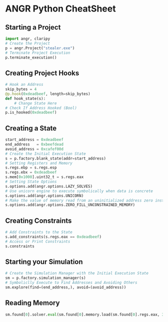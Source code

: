# ANGR Python CheatSheet



## Starting a Project
```python
import angr, claripy
# Create the Project
p = angr.Project("stealer.exe")
# Terminate Project Execution
p.terminate_execution()
```

## Creating Project Hooks
```python
# Hook an Address
skip_bytes = 4
@p.hook(0xdeadbeef, length=skip_bytes)
def hook_state(s):
    # Change State Here
# Check If Address Hooked (Bool)
p.is_hooked(0xdeadbeef)
```

## Creating a State
```python
start_address = 0xdeadbeef
end_address   = 0xbeefdead
avoid_address = 0xcafef00d
# Create the Initial Execution State
s = p.factory.blank_state(addr=start_address)
# Setting Registers and Memory
s.regs.ebp = s.regs.esp
s.regs.ebx = 0xdeadbeef
s.mem[0x1000].uint32_t = s.regs.eax
# Setting State Options
s.options.add(angr.options.LAZY_SOLVES)
# Use unicorn engine to execute symbolically when data is concrete
s.options.add(angr.options.UNICORN)
# Make the value of memory read from an uninitialized address zero instead of an unconstrained symbol
s.options.add(angr.options.ZERO_FILL_UNCONSTRAINED_MEMORY)
```

## Creating Constraints
```python
# Add Constraints to the State
s.add_constraints(s.regs.eax == 0xdeadbeef)
# Access or Print Constraints
s.constraints
```

## Starting your Simulation
```python
# Create the Simulation Manager with the Initial Execution State
sm = p.factory.simulation_manager(s)
# Symboliclly Execute to Find Addresses and Avoiding Others
sm.explore(find=(end_address,), avoid=(avoid_address))
```

## Reading Memory
```python
sm.found[0].solver.eval(sm.found[0].memory.load(sm.found[0].regs.eax, 32), cast_to=bytes)
```



